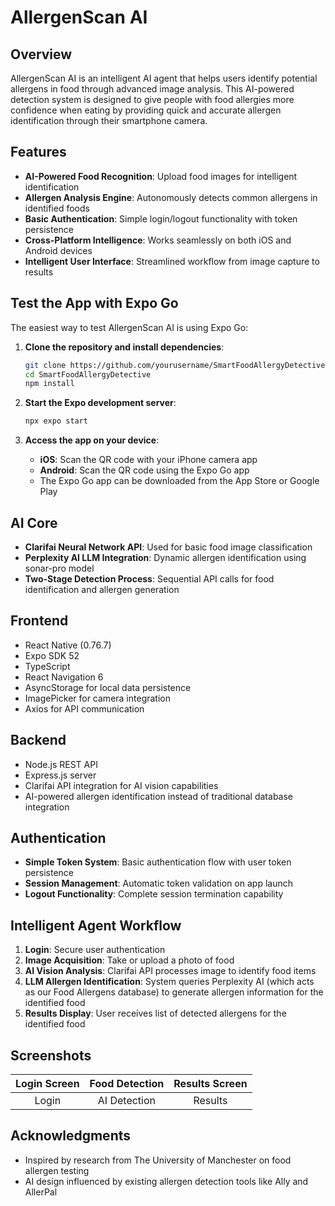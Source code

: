 # AllergenScan AI

## Overview

AllergenScan AI is an intelligent AI agent that helps users identify potential allergens in food through advanced image analysis. This AI-powered detection system is designed to give people with food allergies more confidence when eating by providing quick and accurate allergen identification through their smartphone camera.

## Features

- **AI-Powered Food Recognition**: Upload food images for intelligent identification
- **Allergen Analysis Engine**: Autonomously detects common allergens in identified foods
- **Basic Authentication**: Simple login/logout functionality with token persistence
- **Cross-Platform Intelligence**: Works seamlessly on both iOS and Android devices
- **Intelligent User Interface**: Streamlined workflow from image capture to results

## Test the App with Expo Go

The easiest way to test AllergenScan AI is using Expo Go:

1. **Clone the repository and install dependencies**:

   ```bash
   git clone https://github.com/yourusername/SmartFoodAllergyDetective.git
   cd SmartFoodAllergyDetective
   npm install
   ```

2. **Start the Expo development server**:

   ```bash
   npx expo start
   ```

3. **Access the app on your device**:
   - **iOS**: Scan the QR code with your iPhone camera app
   - **Android**: Scan the QR code using the Expo Go app
   - The Expo Go app can be downloaded from the App Store or Google Play

## AI Core

- **Clarifai Neural Network API**: Used for basic food image classification
- **Perplexity AI LLM Integration**: Dynamic allergen identification using sonar-pro model
- **Two-Stage Detection Process**: Sequential API calls for food identification and allergen generation

## Frontend

- React Native (0.76.7)
- Expo SDK 52
- TypeScript
- React Navigation 6
- AsyncStorage for local data persistence
- ImagePicker for camera integration
- Axios for API communication

## Backend

- Node.js REST API
- Express.js server
- Clarifai API integration for AI vision capabilities
- AI-powered allergen identification instead of traditional database integration

## Authentication

- **Simple Token System**: Basic authentication flow with user token persistence
- **Session Management**: Automatic token validation on app launch
- **Logout Functionality**: Complete session termination capability

## Intelligent Agent Workflow

1. **Login**: Secure user authentication
2. **Image Acquisition**: Take or upload a photo of food
3. **AI Vision Analysis**: Clarifai API processes image to identify food items
4. **LLM Allergen Identification**: System queries Perplexity AI (which acts as our Food Allergens database) to generate allergen information for the identified food
5. **Results Display**: User receives list of detected allergens for the identified food

## Screenshots

| Login Screen | Food Detection | Results Screen |
| :----------: | :------------: | :------------: |
|    Login     |  AI Detection  |    Results     |

## Acknowledgments

- Inspired by research from The University of Manchester on food allergen testing
- AI design influenced by existing allergen detection tools like Ally and AllerPal
